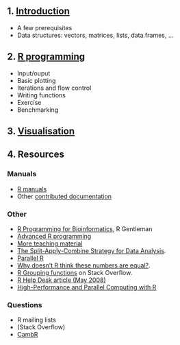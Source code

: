 ## 1. [Introduction](intro.md)
- A few prerequisites
- Data structures: vectors, matrices, lists, data.frames, ...

## 2. [R programming](rprog.md)
- Input/ouput
- Basic plotting
- Iterations and flow control
- Writing functions
- Exercise
- Benchmarking

## 3. [Visualisation](viz.md)

## 4. Resources

### Manuals
- [R manuals](http://cran.r-project.org/manuals.html)
- Other [contributed documentation](http://cran.r-project.org/other-docs.html)

### Other
- [R Programming for Bioinformatics](http://www.bioconductor.org/help/publications/books/r-programming-for-bioinformatics/), R Gentleman
- [Advanced R programming](http://adv-r.had.co.nz/)
- [More teaching material](https://github.com/lgatto/TeachingMaterial)
- [The Split-Apply-Combine Strategy for Data Analysis](http://www.jstatsoft.org/v40/i01).
- [Parallel R](http://shop.oreilly.com/product/0636920021421.do)
- [Why doesn’t R think these numbers are equal?](http://cran.r-project.org/doc/FAQ/R-FAQ.html#Why-doesn_0027t-R-think-these-numbers-are-equal_003f).
- [R Grouping functions](http://stackoverflow.com/questions/3505701/r-grouping-functions-sapply-vs-lapply-vs-apply-vs-tapply-vs-by-vs-aggrega)
on Stack Overflow.
- [R Help Desk article (May 2008)](http://cran.r-project.org/doc/Rnews/Rnews_2008-1.pdf)
- [High-Performance and Parallel Computing with R](http://cran.r-project.org/web/views/HighPerformanceComputing.html)

### Questions
- R mailing lists
- (Stack Overflow)
- [CambR](http://www.cambr.org.uk/)


